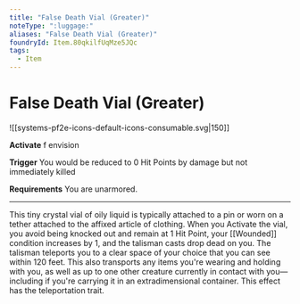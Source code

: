 ```yaml
---
title: "False Death Vial (Greater)"
noteType: ":luggage:"
aliases: "False Death Vial (Greater)"
foundryId: Item.80qkilfUqMze5JQc
tags:
  - Item
---
```


# False Death Vial (Greater)
![[systems-pf2e-icons-default-icons-consumable.svg|150]]

**Activate** f envision

**Trigger** You would be reduced to 0 Hit Points by damage but not immediately killed

**Requirements** You are unarmored.

* * *

This tiny crystal vial of oily liquid is typically attached to a pin or worn on a tether attached to the affixed article of clothing. When you Activate the vial, you avoid being knocked out and remain at 1 Hit Point, your [[Wounded]] condition increases by 1, and the talisman casts drop dead on you. The talisman teleports you to a clear space of your choice that you can see within 120 feet. This also transports any items you're wearing and holding with you, as well as up to one other creature currently in contact with you—including if you're carrying it in an extradimensional container. This effect has the teleportation trait.

